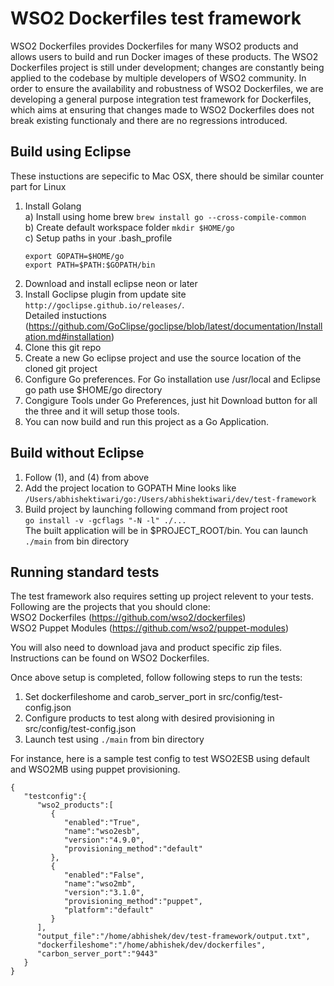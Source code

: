 # WSO2 Dockerfiles test framework

WSO2 Dockerfiles provides Dockerfiles for many WSO2 products and allows users to build and run Docker images of these products. The WSO2 Dockerfiles project is still under development; changes are constantly being applied to the codebase by multiple developers of WSO2 community. In order to ensure the availability and robustness of WSO2 Dockerfiles, we are developing a general purpose integration test framework for Dockerfiles, which aims at ensuring that changes made to WSO2 Dockerfiles does not break existing functionaly and there are no regressions introduced.

## Build using Eclipse
These instuctions are sepecific to Mac OSX, there should be similar counter part for Linux
1. Install Golang  
   a) Install using home brew ``` brew install go --cross-compile-common ```  
   b) Create default workspace folder ```mkdir $HOME/go```  
   c) Setup paths in your .bash_profile
     ```
     export GOPATH=$HOME/go
     export PATH=$PATH:$GOPATH/bin
     ```
2. Download and install eclipse neon or later
3. Install Goclipse plugin from update site ```http://goclipse.github.io/releases/```.  
Detailed instuctions (https://github.com/GoClipse/goclipse/blob/latest/documentation/Installation.md#installation)
4. Clone this git repo
5. Create a new Go eclipse project and use the source location of the cloned git project
6. Configure Go preferences. For Go installation use /usr/local and Eclipse go path use $HOME/go directory
7. Congigure Tools under Go Preferences, just hit Download button for all the three and it will setup those tools.
8. You can now build and run this project as a Go Application. 
   
## Build without Eclipse
1. Follow (1), and (4) from above
2. Add the project location to GOPATH
   Mine looks like  
``` /Users/abhishektiwari/go:/Users/abhishektiwari/dev/test-framework ```  
3. Build project by launching following command from project root  
  ``` go install -v -gcflags "-N -l" ./... ```  
   The built application will be in $PROJECT_ROOT/bin.
   You can launch ```./main``` from bin directory

## Running standard tests
The test framework also requires setting up project relevent to your tests. Following are the projects that you should clone:  
WSO2 Dockerfiles (https://github.com/wso2/dockerfiles)  
WSO2 Puppet Modules (https://github.com/wso2/puppet-modules)  

You will also need to download java and product specific zip files. Instructions can be found on WSO2 Dockerfiles.  

Once above setup is completed, follow following steps to run the tests:  
1. Set dockerfileshome and carob_server_port in src/config/test-config.json  
2. Configure products to test along with desired provisioning in src/config/test-config.json
3. Launch test using ```./main``` from bin directory  

For instance, here is a sample test config to test WSO2ESB using default and WSO2MB using puppet provisioning.

```        
{
   "testconfig":{
      "wso2_products":[
         {
            "enabled":"True",
            "name":"wso2esb",
            "version":"4.9.0",
            "provisioning_method":"default"
         },
         {
            "enabled":"False",
            "name":"wso2mb",
            "version":"3.1.0",
            "provisioning_method":"puppet",
            "platform":"default"
         }
      ],
      "output_file":"/home/abhishek/dev/test-framework/output.txt",
      "dockerfileshome":"/home/abhishek/dev/dockerfiles",
      "carbon_server_port":"9443"
   }
}
```
